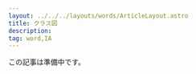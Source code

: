 ```yaml
---
layout: ../../../layouts/words/ArticleLayout.astro
title: クラス図
description:
tag: word,IA
---
```


この記事は準備中です。
